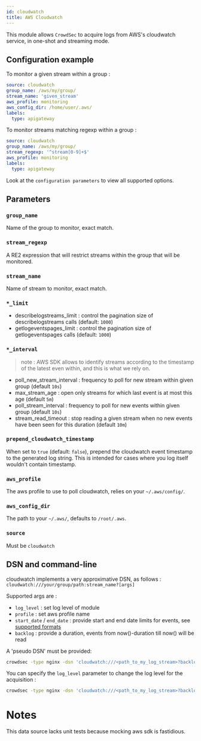 ```yaml
---
id: cloudwatch
title: AWS Cloudwatch
---
```


This module allows `CrowdSec` to acquire logs from AWS's cloudwatch service, in one-shot and streaming mode.

## Configuration example

To monitor a given stream within a group :

```yaml
source: cloudwatch
group_name: /aws/my/group/
stream_name: 'given_stream'
aws_profile: monitoring
aws_config_dir: /home/user/.aws/
labels:
  type: apigateway
```

To monitor streams matching regexp within a group :

```yaml
source: cloudwatch
group_name: /aws/my/group/
stream_regexp: '^stream[0-9]+$'
aws_profile: monitoring
labels:
  type: apigateway
```

Look at the `configuration parameters` to view all supported options.

## Parameters


### `group_name`

Name of the group to monitor, exact match.

### `stream_regexp`

A RE2 expression that will restrict streams within the group that will be monitored.

### `stream_name`

Name of stream to monitor, exact match.

### `*_limit`

 - describelogstreams_limit : control the pagination size of describelogstreams calls (default: `1000`)
 - getlogeventspages_limit : control the pagination size of getlogeventspages calls (default: `1000`)

### `*_interval`

> note : AWS SDK allows to identify streams according to the timestamp of the latest even within, and this is what we rely on.

 - poll_new_stream_interval : frequency to poll for new stream within given group (default `10s`)
 - max_stream_age : open only streams for which last event is at most this age (default `5m`)
 - poll_stream_interval : frequency to poll for new events within given group (default `10s`)
 - stream_read_timeout : stop reading a given stream when no new events have been seen for this duration (default `10m`)

### `prepend_cloudwatch_timestamp`

When set to `true` (default: `false`), prepend the cloudwatch event timestamp to the generated log string. This is intended for cases where you log itself wouldn't contain timestamp.

### `aws_profile`

The aws profile to use to poll cloudwatch, relies on your `~/.aws/config/`.

### `aws_config_dir`

The path to your `~/.aws/`, defaults to `/root/.aws`.

### `source`

Must be `cloudwatch`

## DSN and command-line

cloudwatch implements a very approximative DSN, as follows : `cloudwatch:///your/group/path:stream_name?[args]`

Supported args are :

  - `log_level` : set log level of module
  - `profile` : set aws profile name
  - `start_date` / `end_date` : provide start and end date limits for events, see [supported formats](https://hub.crowdsec.net/author/crowdsecurity/configurations/dateparse-enrich)
  - `backlog` : provide a duration, events from now()-duration till now() will be read


A 'pseudo DSN' must be provided:

```bash
crowdsec -type nginx -dsn 'cloudwatch:///<path_to_my_log_stream>?backlog=12h&profile=<my_aws_profile>' 
```

You can specify the `log_level` parameter to change the log level for the acquisition :

```bash
crowdsec -type nginx -dsn 'cloudwatch:///<path_to_my_log_stream>?backlog=12h&profile=<my_aws_profile>&log_level=debug' 
```

# Notes

This data source lacks unit tests because mocking aws sdk is fastidious.

